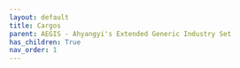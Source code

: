 ```yaml
---
layout: default
title: Cargos
parent: AEGIS - Ahyangyi's Extended Generic Industry Set
has_children: True
nav_order: 1
---
```

